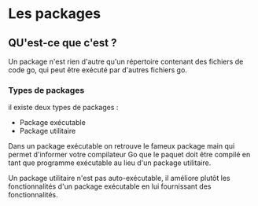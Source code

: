 # Les packages
## QU'est-ce que c'est ?

Un package n'est rien d'autre qu'un répertoire contenant des fichiers de code go, qui peut être exécuté par d'autres fichiers go.

### Types de packages

il existe deux types de packages :

* Package exécutable
* Package utilitaire

Dans un package exécutable on retrouve le fameux package main qui permet d'informer votre compilateur Go que le paquet doit être compilé en tant que programme exécutable au lieu d'un package utilitaire.

Un package utilitaire n'est pas auto-exécutable, il améliore plutôt les fonctionnalités d'un package exécutable en lui fournissant des fonctionnalités.
